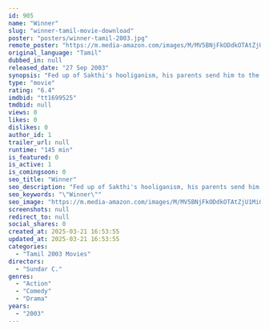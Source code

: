 ```yaml
---
id: 905
name: "Winner"
slug: "winner-tamil-movie-download"
poster: "posters/winner-tamil-2003.jpg"
remote_poster: "https://m.media-amazon.com/images/M/MV5BNjFkODdkOTAtZjU1Mi00NGQwLTg1YTgtZWU4NDgwYTFjZjlhXkEyXkFqcGc@._V1_SX300.jpg"
original_language: "Tamil"
dubbed_in: null
released_date: "27 Sep 2003"
synopsis: "Fed up of Sakthi's hooliganism, his parents send him to the village to stay with his grandparents. There, he falls in love with Neelaveni, who is supposed to marry one of his relatives, Kattadurai."
type: "movie"
rating: "6.4"
imdbid: "tt1699525"
tmdbid: null
views: 0
likes: 0
dislikes: 0
author_id: 1
trailer_url: null
runtime: "145 min"
is_featured: 0
is_active: 1
is_comingsoon: 0
seo_title: "Winner"
seo_description: "Fed up of Sakthi's hooliganism, his parents send him to the village to stay with his grandparents. There, he falls in love with Neelaveni, who is supposed to marry one of his relatives, Kattadurai."
seo_keywords: "\"Winner\""
seo_image: "https://m.media-amazon.com/images/M/MV5BNjFkODdkOTAtZjU1Mi00NGQwLTg1YTgtZWU4NDgwYTFjZjlhXkEyXkFqcGc@._V1_SX300.jpg"
screenshots: null
redirect_to: null
social_shares: 0
created_at: 2025-03-21 16:53:55
updated_at: 2025-03-21 16:53:55
categories:
  - "Tamil 2003 Movies"
directors:
  - "Sundar C."
genres:
  - "Action"
  - "Comedy"
  - "Drama"
years:
  - "2003"
---
```

